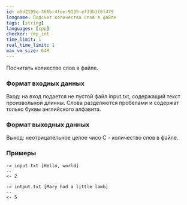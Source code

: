 ```yaml
---
id: a5d2199e-366b-4fee-9135-ef33b1f6f479
longname: Подсчет количества слов в файле
tags: [string]
languages: [cpp]
checker: cmp_int
time_limit: 1
real_time_limit: 1
max_vm_size: 64M
---
```



Посчитать колиество слов в файле.

### Формат входных данных

Вход: на вход подается не пустой файл input.txt, содержащий текст произвольной длинны. Слова разделяются пробелами и содержат только буквы английского алфавита.

### Формат выходных данных

Выход: неотрицательное целое чисо C - количество слов в файле.

### Примеры

```
-> input.txt [Hello, world]
--
<- 2
```

```
-> intput.txt [Mary had a little lamb]
--
<- 5
```
